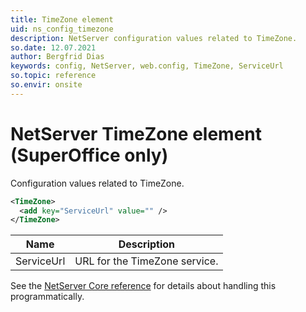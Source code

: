 ```yaml
---
title: TimeZone element
uid: ns_config_timezone
description: NetServer configuration values related to TimeZone.
so.date: 12.07.2021
author: Bergfrid Dias
keywords: config, NetServer, web.config, TimeZone, ServiceUrl
so.topic: reference
so.envir: onsite
---
```


# NetServer TimeZone element (SuperOffice only)

Configuration values related to TimeZone.

```XML
<TimeZone>
  <add key="ServiceUrl" value="" />
</TimeZone>
```

| Name | Description |
|---|---|
| ServiceUrl | URL for the TimeZone service. |

See the [NetServer Core reference][1] for details about handling this programmatically.

<!-- Referenced links -->
[1]: <xref:SuperOffice.Configuration.ConfigFile.TimeZone>
